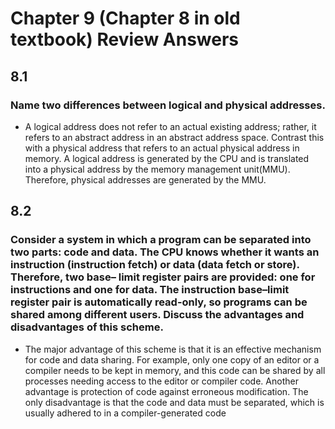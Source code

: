# Chapter 9 (Chapter 8 in old textbook) Review Answers

## 8.1
### Name two differences between logical and physical addresses.
- A logical address does not refer to an actual existing address; rather, it refers to an abstract address in an abstract address space. Contrast this with a physical address that refers to an actual physical address in memory. A logical address is generated by the CPU and is translated into a physical address by the memory management unit(MMU). Therefore, physical addresses are generated by the MMU.

## 8.2
### Consider a system in which a program can be separated into two parts: code and data. The CPU knows whether it wants an instruction (instruction fetch) or data (data fetch or store). Therefore, two base– limit register pairs are provided: one for instructions and one for data. The instruction base–limit register pair is automatically read-only, so programs can be shared among different users. Discuss the advantages and disadvantages of this scheme.
- The major advantage of this scheme is that it is an effective mechanism for code and data sharing. For example, only one copy of an editor or a compiler needs to be kept in memory, and this code can be shared by all processes needing access to the editor or compiler code. Another advantage is protection of code against erroneous modification. The only disadvantage is that the code and data must be separated, which is usually adhered to in a compiler-generated code
